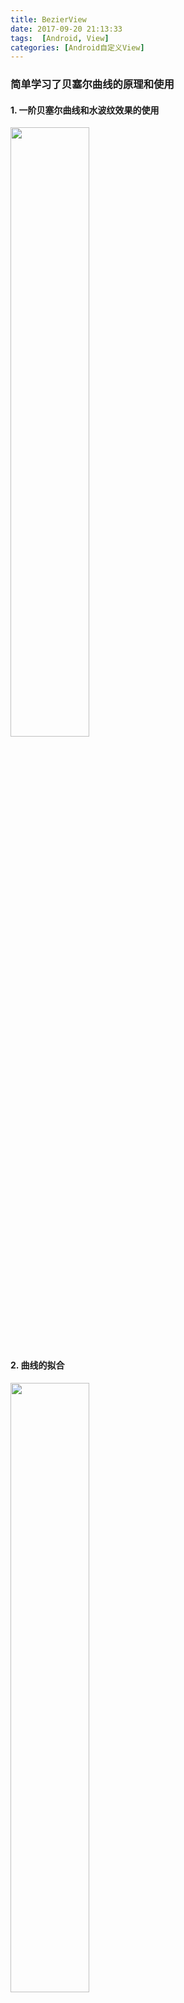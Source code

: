 ```yaml
---
title: BezierView
date: 2017-09-20 21:13:33
tags:  [Android, View]
categories: [Android自定义View]
---
```


### 简单学习了贝塞尔曲线的原理和使用

#### 1. 一阶贝塞尔曲线和水波纹效果的使用

<img src="https://youngtr.github.io/images/Bezier.gif" width="50%" height="50%">

#### 2. 曲线的拟合

<img src="https://youngtr.github.io/images/bezierview.png" width="50%" height="50%">

#### 3. 粘性拖动控件

<img src="https://youngtr.github.io/images/drag.gif" width="50%" height="50%">


**[源码BezierView](https://github.com/YoungTr/BezierView)**

#### 参考

[贝塞尔曲线原理 http://www.cnblogs.com/hnfxs/p/3148483.html](http://www.cnblogs.com/hnfxs/p/3148483.html)

[Android QQ小红点的实现 http://blog.csdn.net/mabeijianxi/article/details/50560361](http://blog.csdn.net/mabeijianxi/article/details/50560361)

[贝塞尔曲线开发的艺术 http://www.jianshu.com/p/55c721887568](http://www.jianshu.com/p/55c721887568)
